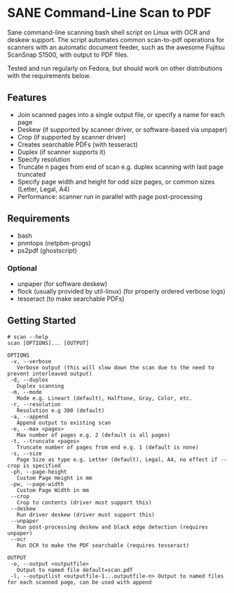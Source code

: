 # SANE Command-Line Scan to PDF

Sane command-line scanning bash shell script on Linux with OCR and deskew support. The script automates
common scan-to-pdf operations for scanners with an automatic document feeder, such as the awesome Fujitsu
ScanSnap S1500, with output to PDF files.

Tested and run regularly on Fedora, but should work on other distributions with the requirements below.

## Features

* Join scanned pages into a single output file, or specify a name for each page
* Deskew (if supported by scanner driver, or software-based via unpaper)
* Crop (if supported by scanner driver)
* Creates searchable PDFs (with tesseract)
* Duplex (if scanner supports it)
* Specify resolution
* Truncate n pages from end of scan e.g. duplex scanning with last page truncated
* Specify page width and height for odd size pages, or common sizes (Letter, Legal, A4)
* Performance: scanner run in parallel with page post-processing

## Requirements

* bash
* pnmtops (netpbm-progs)
* ps2pdf (ghostscript)

### Optional

* unpaper (for software deskew)
* flock (usually provided by util-linux) (for properly ordered verbose logs)
* tesseract (to make searchable PDFs)

## Getting Started

```
# scan --help
scan [OPTIONS]... [OUTPUT]

OPTIONS
 -v, --verbose
   Verbose output (this will slow down the scan due to the need to prevent interleaved output)
 -d, --duplex
   Duplex scanning
 -m, --mode
   Mode e.g. Lineart (default), Halftone, Gray, Color, etc.
 -r, --resolution
   Resolution e.g 300 (default)
 -a, --append
   Append output to existing scan
 -e, --max <pages>
   Max number of pages e.g. 2 (default is all pages)
 -t, --truncate <pages>
   Truncate number of pages from end e.g. 1 (default is none)
 -s, --size
   Page Size as type e.g. Letter (default), Legal, A4, no effect if --crop is specified
 -ph, --page-height
   Custom Page Height in mm
 -pw, --page-width
   Custom Page Width in mm
 --crop
   Crop to contents (driver must support this)
 --deskew
   Run driver deskew (driver must support this)
 --unpaper
   Run post-processing deskew and black edge detection (requires unpaper)
 --ocr
   Run OCR to make the PDF searchable (requires tesseract)

OUTPUT
 -o, --output <outputfile>
   Output to named file default=scan.pdf
 -l, --outputlist <outputfile-1...outputfile-n> Output to named files for each scanned page, can be used with append
```
